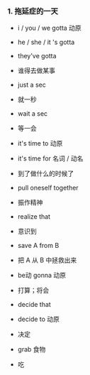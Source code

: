 ### 1. 拖延症的一天
- i / you / we gotta 动原
- he / she / it 's gotta
- they've gotta
- 谁得去做某事

- just a sec
- 就一秒
- wait a sec
- 等一会

- it's time to 动原
- it's time for 名词 / 动名
- 到了做什么的时候了

- pull oneself together
- 振作精神

- realize that
- 意识到

- save A from B
- 把 A 从 B 中拯救出来

- be动 gonna 动原
- 打算；将会

- decide that
- decide to 动原
- 决定

- grab 食物
- 吃

